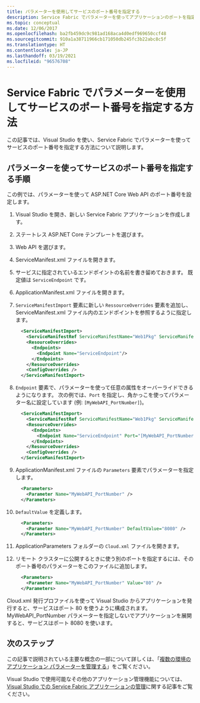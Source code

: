```yaml
---
title: パラメーターを使用してサービスのポート番号を指定する
description: Service Fabric でパラメーターを使ってアプリケーションのポートを指定する方法を説明します
ms.topic: conceptual
ms.date: 12/06/2017
ms.openlocfilehash: ba2fb459dc9c981ad168aca4d0edf969650ccf48
ms.sourcegitcommit: 910a1a38711966cb171050db245fc3b22abc8c5f
ms.translationtype: HT
ms.contentlocale: ja-JP
ms.lasthandoff: 03/19/2021
ms.locfileid: "96576708"
---
```

# <a name="how-to-specify-the-port-number-of-a-service-using-parameters-in-service-fabric"></a>Service Fabric でパラメーターを使用してサービスのポート番号を指定する方法

この記事では、Visual Studio を使い、Service Fabric でパラメーターを使ってサービスのポート番号を指定する方法について説明します。

## <a name="procedure-for-specifying-the-port-number-of-a-service-using-parameters"></a>パラメーターを使ってサービスのポート番号を指定する手順

この例では、パラメーターを使って ASP.NET Core Web API のポート番号を設定します。

1. Visual Studio を開き、新しい Service Fabric アプリケーションを作成します。
1. ステートレス ASP.NET Core テンプレートを選びます。
1. Web API を選びます。
1. ServiceManifest.xml ファイルを開きます。
1. サービスに指定されているエンドポイントの名前を書き留めておきます。 既定値は `ServiceEndpoint` です。
1. ApplicationManifest.xml ファイルを開きます。
1. `ServiceManifestImport` 要素に新しい `RessourceOverrides` 要素を追加し、ServiceManifest.xml ファイル内のエンドポイントを参照するように指定します。

    ```xml
      <ServiceManifestImport>
        <ServiceManifestRef ServiceManifestName="Web1Pkg" ServiceManifestVersion="1.0.0" />
        <ResourceOverrides>
          <Endpoints>
            <Endpoint Name="ServiceEndpoint"/>
          </Endpoints>
        </ResourceOverrides>
        <ConfigOverrides />
      </ServiceManifestImport>
    ```

1. `Endpoint` 要素で、パラメーターを使って任意の属性をオーバーライドできるようになります。 次の例では、`Port` を指定し、角かっこを使ってパラメーター名に設定しています (例: `[MyWebAPI_PortNumber]`)。

    ```xml
      <ServiceManifestImport>
        <ServiceManifestRef ServiceManifestName="Web1Pkg" ServiceManifestVersion="1.0.0" />
        <ResourceOverrides>
          <Endpoints>
            <Endpoint Name="ServiceEndpoint" Port="[MyWebAPI_PortNumber]"/>
          </Endpoints>
        </ResourceOverrides>
        <ConfigOverrides />
      </ServiceManifestImport>
    ```

1. ApplicationManifest.xml ファイルの `Parameters` 要素でパラメーターを指定します。

    ```xml
      <Parameters>
        <Parameter Name="MyWebAPI_PortNumber" />
      </Parameters>
    ```

1. `DefaultValue` を定義します。

    ```xml
      <Parameters>
        <Parameter Name="MyWebAPI_PortNumber" DefaultValue="8080" />
      </Parameters>
    ```

1. ApplicationParameters フォルダーの `Cloud.xml` ファイルを開きます。
1. リモート クラスターに公開するときに使う別のポートを指定するには、そのポート番号のパラメーターをこのファイルに追加します。

    ```xml
      <Parameters>
        <Parameter Name="MyWebAPI_PortNumber" Value="80" />
      </Parameters>
    ```

Cloud.xml 発行プロファイルを使って Visual Studio からアプリケーションを発行すると、サービスはポート 80 を使うように構成されます。 MyWebAPI_PortNumber パラメーターを指定しないでアプリケーションを展開すると、サービスはポート 8080 を使います。

## <a name="next-steps"></a>次のステップ
この記事で説明されている主要な概念の一部について詳しくは、「[複数の環境のアプリケーション パラメーターを管理する](service-fabric-manage-multiple-environment-app-configuration.md)」をご覧ください。

Visual Studio で使用可能なその他のアプリケーション管理機能については、 [Visual Studio での Service Fabric アプリケーションの管理](service-fabric-manage-application-in-visual-studio.md)に関する記事をご覧ください。
